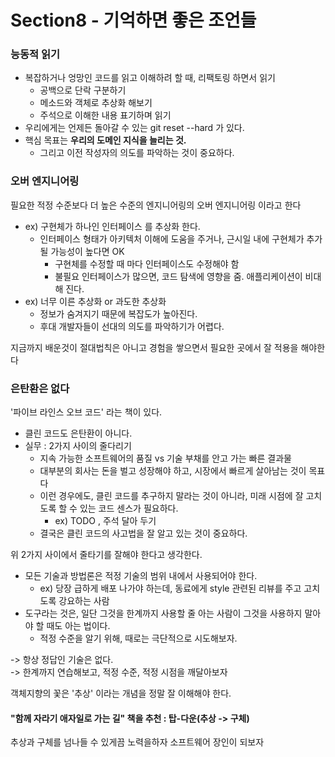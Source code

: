 # Section8 - 기억하면 좋은 조언들
### 능동적 읽기
- 복잡하거나 엉망인 코드를 읽고 이해하려 할 때, 리팩토링 하면서 읽기
    - 공백으로 단락 구분하기
    - 메소드와 객체로 추상화 해보기
    - 주석으로 이해한 내용 표기하며 읽기
- 우리에게는 언제든 돌아갈 수 있는 git reset --hard 가 있다.
- 핵심 목표는 **우리의 도메인 지식을 늘리는 것.**
  - 그리고 이전 작성자의 의도를 파악하는 것이 중요하다.

### 오버 엔지니어링
필요한 적정 수준보다 더 높은 수준의 엔지니어링의 오버 엔지니어링 이라고 한다
- ex) 구현체가 하나인 인터페이스 를 추상화 한다.
  - 인터페이스 형태가 아키텍처 이해에 도움을 주거나, 근시일 내에 구현체가 추가될 가능성이 높다면 OK
    - 구현체를 수정할 때 마다 인터페이스도 수정해야 함
    - 불필요 인터페이스가 많으면, 코드 탐색에 영향을 줌. 애플리케이션이 비대해 진다.
- ex) 너무 이른 추상화 or 과도한 추상화
  - 정보가 숨겨지기 때문에 복잡도가 높아진다.
  - 후대 개발자들이 선대의 의도를 파악하기가 어렵다.

지금까지 배운것이 절대법칙은 아니고 경험을 쌓으면서 필요한 곳에서 잘 적용을 해야한다

### 은탄환은 없다
'파이브 라인스 오브 코드' 라는 책이 있다. <br>

- 클린 코드도 은탄환이 아니다.
- 실무 : 2가지 사이의 줄다리기
  - 지속 가능한 소프트웨어의 품질 vs 기술 부채를 안고 가는 빠른 결과물
  - 대부분의 회사는 돈을 벌고 성장해야 하고, 시장에서 빠르게 살아남는 것이 목표다
  - 이런 경우에도, 클린 코드를 추구하지 말라는 것이 아니라, 미래 시점에 잘 고치도록 할 수 있는 코드 센스가 필요하다.
    - ex) TODO , 주석 달아 두기
  - 결국은 클린 코드의 사고법을 잘 알고 있는 것이 중요하다.

위 2가지 사이에서 줄타기를 잘해야 한다고 생각한다. <br>

- 모든 기술과 방법론은 적정 기술의 범위 내에서 사용되어야 한다.
  - ex) 당장 급하게 배포 나가야 하는데, 동료에게 style 관련된 리뷰를 주고 고치도록 강요하는 사람
- 도구라는 것은, 일단 그것을 한계까지 사용할 줄 아는 사람이 그것을 사용하지 말아야 할 때도 아는 법이다.
  - 적정 수준을 알기 위해, 때로는 극단적으로 시도해보자.

-> 항상 정답인 기술은 없다. <br>
-> 한계까지 연습해보고, 적정 수준, 적정 시점을 깨달아보자

객체지향의 꽃은 '추상' 이라는 개념을 정말 잘 이해해야 한다. <br>
#### "함께 자라기 애자일로 가는 길" 책을 추천 :  탑-다운(추상 -> 구체) 
추상과 구체를 넘나들 수 있게끔 노력을하자 소프트웨어 장인이 되보자 